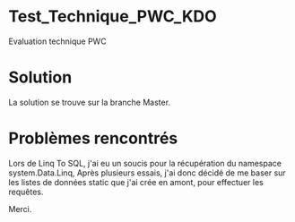 # Test_Technique_PWC_KDO
Evaluation technique PWC

# Solution
La solution se trouve sur la branche Master.

# Problèmes rencontrés
Lors de Linq To SQL, j'ai eu un soucis pour la récupération du namespace system.Data.Linq, 
Après plusieurs essais, j'ai donc décidé de me baser sur les listes de données static que j'ai crée en amont, pour effectuer les requêtes.

Merci.
